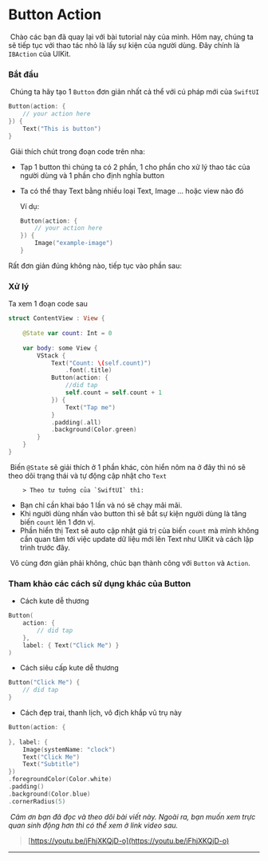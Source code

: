 # Button Action

​		Chào các bạn đã quay lại với bài tutorial này của mình. Hôm nay, chúng ta sẽ tiếp tục với thao tác nhỏ là lấy sự kiện của người dùng. Đây chính là `IBAction` của UIKit. 

### Bắt đầu

​		Chúng ta hãy tạo 1 `Button` đơn giản nhất cả thể với cú pháp mới của `SwiftUI`

```swift
Button(action: {
    // your action here
}) {
    Text("This is button")
}
```

​		Giải thích chút trong đoạn code trên nha:

* Tạp 1 button thì chúng ta có 2 phần, 1 cho phần cho xử lý thao tác của người dùng và 1 phần cho định nghĩa button

* Ta có thể thay Text bằng nhiều loại Text, Image … hoặc view nào đó

  Ví dụ:

  ```swift
  Button(action: {
      // your action here
  }) {
      Image("example-image")
  }
  ```

Rất đơn giản đúng không nào, tiếp tục vào phần sau:

### Xử lý

Ta xem 1 đoạn code sau

```swift
struct ContentView : View {
    
    @State var count: Int = 0
    
    var body: some View {
        VStack {
            Text("Count: \(self.count)")
                .font(.title)
            Button(action: {
                //did tap
                self.count = self.count + 1
            }) {
                Text("Tap me")
            }
            .padding(.all)
            .background(Color.green)
        }
    }
}
```

​		Biến `@State` sẽ giải thích ở 1 phần khác, còn hiển nôm na ở đây thì nó sẽ theo dõi trạng thái và tự động cập nhật cho `Text`

		> Theo tư tưởng của `SwiftUI` thì:

* Bạn chỉ cần khai báo 1 lần và nó sẽ chạy mãi mãi.
* Khi người dùng nhấn vào button thì sẽ bắt sự kiện người dùng là tăng biến `count` lên 1 đơn vị.
* Phần hiển thị Text sẽ auto cập nhật giá trị của biến `count` mà mình không cần quan tâm tới việc update dữ liệu mới lên Text như UIKit và cách lập trình trước đây.

​		Vô cùng đơn giản phải không, chúc bạn thành công với `Button` và `Action`.

### Tham khảo các cách sử dụng khác của Button

* Cách kute dễ thương

```swift
Button(
    action: {
        // did tap
    },
    label: { Text("Click Me") }
)
```

* Cách siêu cấp kute dễ thương

```swift
Button("Click Me") {
    // did tap
}
```

* Cách đẹp trai, thanh lịch, vô địch khắp vũ trụ này

```swift
Button(action: {
                
}, label: {
    Image(systemName: "clock")
    Text("Click Me")
    Text("Subtitle")
})
.foregroundColor(Color.white)
.padding()
.background(Color.blue)
.cornerRadius(5)
```

​		*Cảm ơn bạn đã đọc và theo dõi bài viết này. Ngoài ra, bạn muốn xem trực quan sinh động hơn thì có thể xem ở link video sau.*

> [https://youtu.be/jFhjXKQjD-o](https://youtu.be/jFhjXKQjD-o)

---

